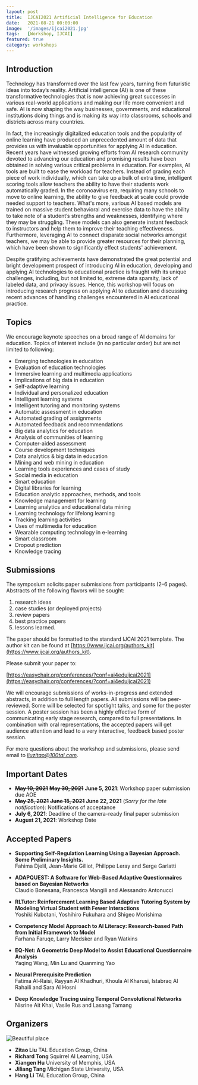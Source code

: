 ```yaml
---
layout: post
title:  IJCAI2021 Artificial Intelligence for Education
date:   2021-08-21 00:00:00
image:  '/images/ijcai2021.jpg'
tags:   [Workshop, IJCAI]
featured: true
category: workshops
---
```



## Introduction

Technology has transformed over the last few years, turning from futuristic ideas into today’s reality. Artificial intelligence (AI) is one of these transformative technologies that is now achieving great successes in various real-world applications and making our life more convenient and safe. AI is now shaping the way businesses, governments, and educational institutions doing things and is making its way into classrooms, schools and districts across many countries.

In fact, the increasingly digitalized education tools and the popularity of online learning have produced an unprecedented amount of data that provides us with invaluable opportunities for applying AI in education. Recent years have witnessed growing efforts from AI research community devoted to advancing our education and promising results have been obtained in solving various critical problems in education. For examples, AI tools are built to ease the workload for teachers. Instead of grading each piece of work individually, which can take up a bulk of extra time, intelligent scoring tools allow teachers the ability to have their students work automatically graded. In the coronoavirus era, requiring many schools to move to online learning, the ability to give feedback at scale could provide needed support to teachers. What's more, various AI based models are trained on massive student behavioral and exercise data to have the ability to take note of a student’s strengths and weaknesses, identifying where they may be struggling. These models can also generate instant feedback to instructors and help them to improve their teaching effectiveness. Furthermore, leveraging AI to connect disparate social networks amongst teachers, we may be able to provide greater resources for their planning, which have been shown to significantly effect students' achievement.


Despite gratifying achievements have demonstrated the great potential and bright development prospect of introducing AI in education, developing and applying AI technologies to educational practice is fraught with its unique challenges, including, but not limited to, extreme data sparsity, lack of labeled data, and privacy issues. Hence, this workshop will focus on introducing research progress on applying AI to education and discussing recent advances of handling challenges encountered in AI educational practice. 



## Topics

We encourage keynote speeches on a broad range of AI domains for education. Topics of interest include (in no particular order) but are not limited to following:

* Emerging technologies in education
* Evaluation of education technologies
* Immersive learning and multimedia applications
* Implications of big data in education
* Self-adaptive learning
* Individual and personalized education
* Intelligent learning systems
* Intelligent tutoring and monitoring systems
* Automatic assessment in education
* Automated grading of assignments
* Automated feedback and recommendations
* Big data analytics for education
* Analysis of communities of learning
* Computer-aided assessment
* Course development techniques
* Data analytics & big data in education
* Mining and web mining in education
* Learning tools experiences and cases of study
* Social media in education
* Smart education
* Digital libraries for learning
* Education analytic approaches, methods, and tools
* Knowledge management for learning
* Learning analytics and educational data mining
* Learning technology for lifelong learning
* Tracking learning activities
* Uses of multimedia for education
* Wearable computing technology in e-learning
* Smart classroom
* Dropout prediction
* Knowledge tracing



## Submissions

The symposium solicits paper submissions from participants (2–6 pages). Abstracts of the following flavors will be sought: 

1. research ideas
2. case studies (or deployed projects)
3. review papers
4. best practice papers
5. lessons learned. 

The paper should be formatted to the standard IJCAI 2021 template. The author kit can be found at [https://www.ijcai.org/authors_kit](https://www.ijcai.org/authors_kit).

Please submit your paper to:

[https://easychair.org/conferences/?conf=ai4eduijcai2021](https://easychair.org/conferences/?conf=ai4eduijcai2021)

We will encourage submissions of works-in-progress and extended abstracts, in addition to full length papers. All submissions will be peer-reviewed. Some will be selected for spotlight talks, and some for the poster session. A poster session has been a highly effective form of communicating early stage research, compared to full presentations. In combination with oral representations, the accepted papers will get audience attention and lead to a very interactive, feedback based poster session.


For more questions about the workshop and submissions, please send email to *liuzitao@100tal.com*.



## Important Dates

* ~~**May 10, 2021**~~ ~~**May 30, 2021**~~ **June 5, 2021**: Workshop paper submission due AOE
* ~~**May 25, 2021**~~ ~~**June 15, 2021**~~ **June 22, 2021** (*Sorry for the late notification*): Notifications of acceptance
* **July 6, 2021**: Deadline of the camera-ready final paper submission
* **August 21, 2021**: Workshop Date 


## Accepted Papers

* **Supporting Self-Regulation Learning Using a Bayesian Approach. Some Preliminary Insights.**  
Fahima Djelil, Jean-Marie Gilliot, Philippe Leray and Serge Garlatti

* **ADAPQUEST: A Software for Web-Based Adaptive Questionnaires based on Bayesian Networks**  
Claudio Bonesana, Francesca Mangili and Alessandro Antonucci

* **RLTutor: Reinforcement Learning Based Adaptive Tutoring System by Modeling Virtual Student with Fewer Interactions**  
Yoshiki Kubotani, Yoshihiro Fukuhara and Shigeo Morishima

* **Competency Model Approach to AI Literacy: Research-based Path from Initial Framework to Model**  
Farhana Faruqe, Larry Medsker and Ryan Watkins

* **EQ-Net: A Geometric Deep Model to Assist Educational Questionnaire Analysis**  
Yaqing Wang, Min Lu and Quanming Yao

* **Neural Prerequisite Prediction**  
Fatima Al-Raisi, Rayyan Al Khadhuri, Khoula Al Kharusi, Istabraq Al Rahaili and Sara Al Hosni

* **Deep Knowledge Tracing using Temporal Convolutional Networks**  
Nisrine Ait Khai, Vasile Rus and Lasang Tamang


## Organizers

![Beautiful place]({{site.baseurl}}/images/ijcai2021_workshop_organizers.jpg)

* **Zitao Liu** TAL Education Group, China
* **Richard Tong** Squirrel AI Learning, USA
* **Xiangen Hu** University of Memphis, USA
* **Jiliang Tang** Michigan State University, USA
* **Hang Li** TAL Education Group, China




